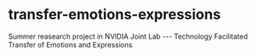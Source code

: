 # transfer-emotions-expressions
Summer reasearch project in NVIDIA Joint Lab --- Technology Facilitated Transfer of Emotions and Expressions
